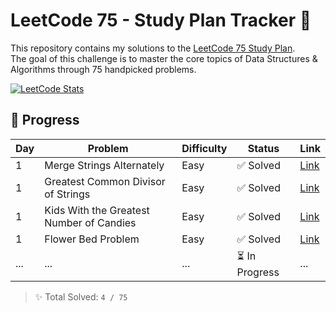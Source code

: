 # LeetCode 75 - Study Plan Tracker 🚀

This repository contains my solutions to the [LeetCode 75 Study Plan](https://leetcode.com/studyplan/leetcode-75/).  
The goal of this challenge is to master the core topics of Data Structures & Algorithms through 75 handpicked problems.

[![LeetCode Stats](https://leetcard.jacoblin.cool/kush_patel12?theme=dark&font=baloo&ext=contest)](https://leetcode.com/kush_patel12/)

## 🔢 Progress

| Day | Problem | Difficulty | Status | Link |
|-----|---------|------------|--------|------|
| 1   | Merge Strings Alternately | Easy | ✅ Solved | [Link](https://leetcode.com/problems/merge-strings-alternately/) |
| 1   | 	Greatest Common Divisor of Strings | Easy | ✅ Solved | [Link]( https://leetcode.com/problems/greatest-common-divisor-of-strings/) |
| 1   | Kids With the Greatest Number of Candies | Easy | ✅ Solved | [Link]( https://leetcode.com/problems/kids-with-the-greatest-number-of-candies/) |
| 1   | Flower Bed Problem | Easy | ✅ Solved | [Link](https://leetcode.com/problems/can-place-flowers/) |
| ... | ... | ... | ⏳ In Progress | ... |

> ✨ Total Solved: `4 / 75`
